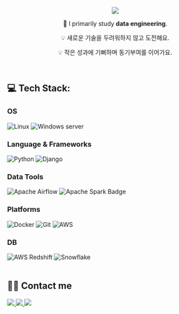 <div align= "center">
<img src="https://capsule-render.vercel.app/api?type=waving&color=7bdbc3&height=240&text=Hello%20World%20👋%20I'm%20Jueon&animation=&fontColor=ffffff&fontSize=60" />


🌱 I primarily study **data engineering**.

💡 새로운 기술을 두려워하지 않고 도전해요.

💡 작은 성과에 기뻐하며 동기부여를 이어가요.

</div>
<br>

<!-- 👨‍💻 All of my projects are available at -->

<!-- ## 🌐 Socials: --> 

## 💻 Tech Stack:
### OS
![Linux](https://img.shields.io/badge/linux-FCC624?style=for-the-badge&logo=linux&logoColor=000000) ![Windows server](https://img.shields.io/badge/windows-017CEE?style=for-the-badge&logo=window&logoColor=000000)
### Language & Frameworks
![Python](https://img.shields.io/badge/python-3670A0?style=for-the-badge&logo=python&logoColor=ffdd54) ![Django](https://img.shields.io/badge/django-%23092E20.svg?style=for-the-badge&logo=django&logoColor=white)
### Data Tools
![Apache Airflow](https://img.shields.io/badge/Apache%20Airflow-017CEE?style=for-the-badge&logo=Apache%20Airflow&logoColor=white) ![Apache Spark Badge](https://img.shields.io/badge/Apache%20Spark-E25A1C?logo=apachespark&logoColor=fff&style=for-the-badge)
### Platforms
![Docker](https://img.shields.io/badge/docker-2496ED.svg?style=for-the-badge&logo=docker&logoColor=white) ![Git](https://img.shields.io/badge/git-F05032.svg?style=for-the-badge&logo=git&logoColor=white) ![AWS](https://img.shields.io/badge/AWS-%23FF9900.svg?style=for-the-badge&logo=amazon-aws&logoColor=white)
### DB
![AWS Redshift](https://img.shields.io/badge/AWS_Redshift-%23FF9900.svg?style=for-the-badge&logo=AWS&logoColor=white) ![Snowflake](https://img.shields.io/badge/Snowflake-29B5E8.svg?style=for-the-badge&logo=snowflake&logoColor=white)
<br><br>

## 🧑‍💻 Contact me
<a href=mailto:oju0916@gmail.com> <img src="https://img.shields.io/badge/Gmail-EA4335?style=flat&logo=Gmail&logoColor=white&link=mailto:oju0916@gmail.com"> </a>
<a href=https://sulsikanit.tistory.com/> <img src="https://img.shields.io/badge/Tistory-000000?style=flat&logo=Tistory&logoColor=white&link=https://sulsikanit.tistory.com/"> </a>
<a href=https://velog.io/@sulsikan2/posts> <img src="https://img.shields.io/badge/Velog-20C997?style=flat&logo=Velog&logoColor=white&link=https://velog.io/@sulsikan2/posts"> </a>
<!-- Proudly created with GPRM ( https://gprm.itsvg.in ) -->
